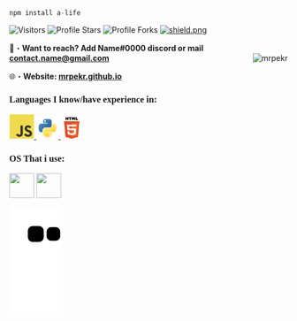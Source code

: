 ```js
npm install a-life
```

<img src="https://komarev.com/ghpvc/?username=mrpekr&label=Profile%20Views&color=008042&style=flat&label=Visitors" alt="Visitors"></a>
<img src="https://img.shields.io/badge/dynamic/json?&label=Total%20Stars&color=008042&style=flat&style=for-the-badge&query=%24.stars&url=https://api.github-star-counter.workers.dev/user/Rdimo" alt="Profile Stars"></a>
<img src="https://img.shields.io/badge/dynamic/json?&label=Total%20Forks&color=008042&style=flat&style=for-the-badge&query=%24.forks&url=https://api.github-star-counter.workers.dev/user/Rdimo" alt="Profile Forks"></a>
<a href="https://Cheataway.com" target="_blank"> <img src="https://discordapp.com/api/guilds/899560455993966633/widget.png?style=shield" alt="shield.png"></a>

📩・**Want to reach? Add Name#0000 discord or mail contact.name@gmail.com**
</a><img align="right" src="https://github-readme-stats.vercel.app/api/top-langs?username=mrpekr&show_icons=true&locale=en&layout=compact&langs_count=10&custom_title=Most Used Coding Languages" alt="mrpekr" /> </p>
🌐・**Website: [mrpekr.github.io](https://mrpekr.github.io)**
<h3 style="font-family:verdana" align="left">Languages I know/have experience in:</h3>
<p align="left"> <a href="https://developer.mozilla.org/en-US/docs/Web/JavaScript" target="_blank"> <img src="https://raw.githubusercontent.com/devicons/devicon/master/icons/javascript/javascript-original.svg" alt="javascript" width="45" height="45"/> </a> <a href="https://www.python.org" target="_blank"> <img src="https://raw.githubusercontent.com/devicons/devicon/master/icons/python/python-original.svg" alt="python" width="40" height="40"/> </a> <a href="https://www.w3schools.com/cs/" target="_blank"> <a href="https://www.w3schools.com/html/" target="_blank"> <img src="https://raw.githubusercontent.com/devicons/devicon/master/icons/html5/html5-original-wordmark.svg" alt="html5" width="40" height="40"/></a>
  
<h3 style="font-family:verdana" align="left">OS That i use:</h3>
<p align="left"> <img src="https://cdn.jsdelivr.net/gh/devicons/devicon/icons/ubuntu/ubuntu-plain-wordmark.svg" width="45" height="45"/> <img src="https://cdn.jsdelivr.net/gh/devicons/devicon/icons/windows8/windows8-original.svg" width="45" height="45"/>

  
  
  
  <img src="https://github.com/rafaballerini/rafaballerini/blob/output/github-contribution-grid-snake.svg" alt="sneke"></a>
